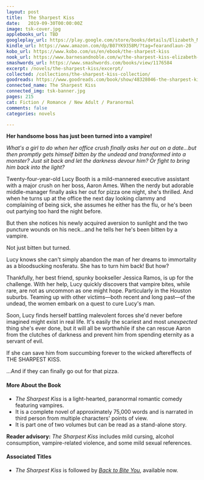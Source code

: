 ```yaml
---
layout: post
title:  The Sharpest Kiss
date:   2019-09-30T00:00:00Z
image: tsk-cover.jpg
applebooks_url: TBD
googleplay_url: https://play.google.com/store/books/details/Elizabeth_Myles_The_Sharpest_Kiss?id=u16ZEAAAQBAJ
kindle_url: https://www.amazon.com/dp/B07YK9358M/?tag=fearandlaun-20
kobo_url: https://www.kobo.com/us/en/ebook/the-sharpest-kiss
nook_url: https://www.barnesandnoble.com/w/the-sharpest-kiss-elizabeth-myles/1142603583?ean=2940186643227
smashwords_url: https://www.smashwords.com/books/view/1176584
excerpt: /novels/the-sharpest-kiss/excerpt/
collected: /collections/the-sharpest-kiss-collection/
goodreads: https://www.goodreads.com/book/show/48328046-the-sharpest-kiss
connected_name: The Sharpest Kiss
connected_img: tsk-banner.jpg
pages: 215
cat: Fiction / Romance / New Adult / Paranormal
comments: false
categories: novels

---
```


**Her handsome boss has just been turned into a vampire!**

*What's a girl to do when her office crush finally asks her out on a date...but then promptly gets himself bitten by the undead and transformed into a monster? Just sit back and let the darkness devour him? Or fight to bring him back into the light?*

Twenty-four-year-old Lucy Booth is a mild-mannered executive assistant with a major crush on her boss, Aaron Ames. When the nerdy but adorable middle-manager finally asks her out for pizza one night, she's thrilled. And when he turns up at the office the next day looking clammy and complaining of being sick, she assumes he either has the flu, or he's been out partying too hard the night before.

But then she notices his newly acquired aversion to sunlight and the two puncture wounds on his neck...and he tells her he's been bitten by a vampire.

Not just bitten but turned.

Lucy knows she can't simply abandon the man of her dreams to immortality as a bloodsucking nosferatu. She has to turn him back! But how?

Thankfully, her best friend, spunky bookseller Jessica Ramos, is up for the challenge. With her help, Lucy quickly discovers that vampire bites, while rare, are not as uncommon as one might hope. Particularly in the Houston suburbs. Teaming up with other victims—both recent and long past—of the undead, the women embark on a quest to cure Lucy's man.

Soon, Lucy finds herself battling malevolent forces she'd never before imagined might exist in real life. It's easily the scariest and most *unexpected* thing she's ever done, but it will all be worthwhile if she can rescue Aaron from the clutches of darkness and prevent him from spending eternity as a servant of evil.

If she can save him from succumbing forever to the wicked aftereffects of THE SHARPEST KISS.

...And if they can finally go out for that pizza.

#### More About the Book

- *The Sharpest Kiss* is a light-hearted, paranormal romantic comedy featuring vampires.
- It is a complete novel of approximately 75,000 words and is narrated in third person from multiple characters' points of view.
- It is part one of two volumes but can be read as a stand-alone story.

**Reader advisory:**  *The Sharpest Kiss* includes mild cursing, alcohol consumption, vampire-related violence, and some mild sexual references.

#### Associated Titles

- *The Sharpest Kiss* is followed by [*Back to Bite You*][btby], available now.

[btby]:/novels/back-to-bite-you/
